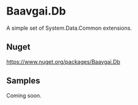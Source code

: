 # Baavgai.Db

A simple set of System.Data.Common extensions.

## Nuget

https://www.nuget.org/packages/Baavgai.Db


## Samples

Coming soon.
